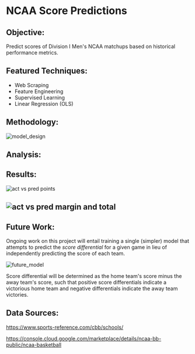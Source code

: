 # NCAA Score Predictions

## Objective:

Predict scores of Division I Men's NCAA matchups based on historical performance metrics.

## Featured Techniques:

- Web Scraping 
- Feature Engineering 
- Supervised Learning
- Linear Regression (OLS)

## Methodology:

![model_design](https://i.loli.net/2020/06/17/3e9YkJ7guAHFsUb.png)



## Analysis:

## Results:

![act vs pred points](https://i.loli.net/2020/06/17/ivatoHVCR5Qyzuw.png)

## ![act vs pred margin and total](https://i.loli.net/2020/06/17/7zTZY8RkBLAm6ep.png)

## Future Work:

Ongoing work on this project will entail training a single (simpler) model that attempts to predict the *score differential* for a given game in lieu of independently predicting the score of each team.  

![future_model](https://i.loli.net/2020/06/17/kCR6MTfdmFejvlb.png)

Score differential will be determined as the home team's score minus the away team's score, such that positive score differentials indicate a victorious home team and negative differentials indicate the away team victories. 

## Data Sources:

https://www.sports-reference.com/cbb/schools/

https://console.cloud.google.com/marketplace/details/ncaa-bb-public/ncaa-basketball